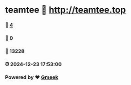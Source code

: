 # teamtee :link: http://teamtee.top 
### :page_facing_up: [4](http://teamtee.top/tag.html) 
### :speech_balloon: 0 
### :hibiscus: 13228 
### :alarm_clock: 2024-12-23 17:53:00 
### Powered by :heart: [Gmeek](https://github.com/Meekdai/Gmeek)
